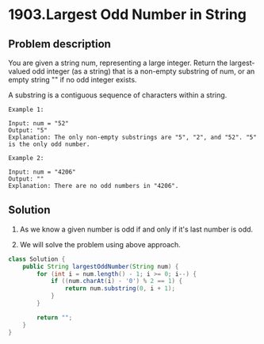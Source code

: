 # 1903.Largest Odd Number in String

## Problem description

You are given a string num, representing a large integer. Return the largest-valued odd integer (as a string) that is a non-empty substring of num, or an empty string "" if no odd integer exists.

A substring is a contiguous sequence of characters within a string.

```
Example 1:

Input: num = "52"
Output: "5"
Explanation: The only non-empty substrings are "5", "2", and "52". "5" is the only odd number.

Example 2:

Input: num = "4206"
Output: ""
Explanation: There are no odd numbers in "4206".
```

## Solution

1. As we know a given number is odd if and only if it's last number is odd.

2. We will solve the problem using above approach.

```java
class Solution {
    public String largestOddNumber(String num) {
        for (int i = num.length() - 1; i >= 0; i--) {
            if ((num.charAt(i) - '0') % 2 == 1) {
                return num.substring(0, i + 1);
            }
        }

        return "";
    }
}
```
